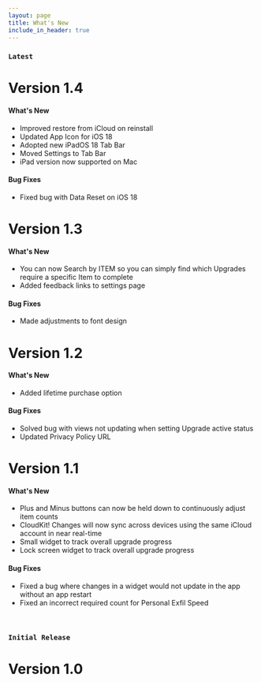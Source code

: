 ```yaml
---
layout: page
title: What's New
include_in_header: true
---
```


### `Latest`
# **Version 1.4**
#### What's New
- Improved restore from iCloud on reinstall
- Updated App Icon for iOS 18
- Adopted new iPadOS 18 Tab Bar
- Moved Settings to Tab Bar
- iPad version now supported on Mac

#### Bug Fixes
- Fixed bug with Data Reset on iOS 18

# **Version 1.3**
#### What's New
- You can now Search by ITEM so you can simply find which Upgrades require a specific Item to complete
- Added feedback links to settings page

#### Bug Fixes
- Made adjustments to font design

# **Version 1.2**
#### What's New
- Added lifetime purchase option

#### Bug Fixes
- Solved bug with views not updating when setting Upgrade active status
- Updated Privacy Policy URL

# **Version 1.1**

#### What's New
- Plus and Minus buttons can now be held down to continuously adjust item counts
- CloudKit! Changes will now sync across devices using the same iCloud account in near real-time
- Small widget to track overall upgrade progress
- Lock screen widget to track overall upgrade progress

#### Bug Fixes
- Fixed a bug where changes in a widget would not update in the app without an app restart
- Fixed an incorrect required count for Personal Exfil Speed

<br>

### `Initial Release`
# **Version 1.0**

<br>
